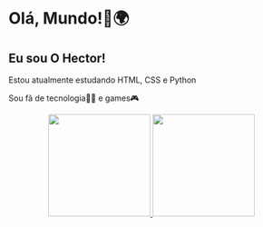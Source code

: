 <h1>Olá, Mundo!🖖🌍</h1>
<h2>Eu sou O Hector!</h2>
<p>Estou atualmente estudando HTML, CSS e Python</p>
<p>Sou fã de tecnologia👨‍💻 e games🎮</p>
<div align="center">
  <a href="https://github.com/hectorgroppo">
  <img height="180em" src="https://github-readme-stats.vercel.app/api?username=hectrgroppo&show_icons=true&theme=dracula&include_all_commits=true&count_private=true"/>
  <img height="180em" src="https://github-readme-stats.vercel.app/api/top-langs/?username=hectorgroppo&layout=compact&langs_count=7&theme=dracula"/>
</div>
